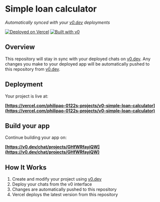 # Simple loan calculator

*Automatically synced with your [v0.dev](https://v0.dev) deployments*

[![Deployed on Vercel](https://img.shields.io/badge/Deployed%20on-Vercel-black?style=for-the-badge&logo=vercel)](https://vercel.com/philipao-0122s-projects/v0-simple-loan-calculator)
[![Built with v0](https://img.shields.io/badge/Built%20with-v0.dev-black?style=for-the-badge)](https://v0.dev/chat/projects/GHfWRfayiQW)

## Overview

This repository will stay in sync with your deployed chats on [v0.dev](https://v0.dev).
Any changes you make to your deployed app will be automatically pushed to this repository from [v0.dev](https://v0.dev).

## Deployment

Your project is live at:

**[https://vercel.com/philipao-0122s-projects/v0-simple-loan-calculator](https://vercel.com/philipao-0122s-projects/v0-simple-loan-calculator)**

## Build your app

Continue building your app on:

**[https://v0.dev/chat/projects/GHfWRfayiQW](https://v0.dev/chat/projects/GHfWRfayiQW)**

## How It Works

1. Create and modify your project using [v0.dev](https://v0.dev)
2. Deploy your chats from the v0 interface
3. Changes are automatically pushed to this repository
4. Vercel deploys the latest version from this repository